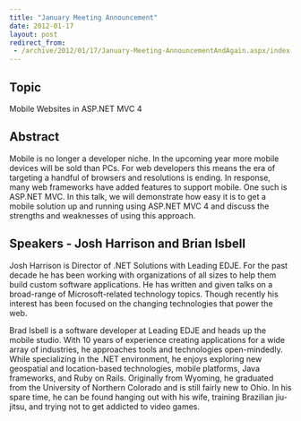 ```yaml
---
title: "January Meeting Announcement"
date: 2012-01-17
layout: post
redirect_from:
 - /archive/2012/01/17/January-Meeting-AnnouncementAndAgain.aspx/index.html
---
```


## Topic

Mobile Websites in ASP.NET MVC 4

## Abstract

Mobile is no longer a developer niche. In the upcoming year more mobile devices will be sold than PCs. For web developers this means the era of targeting a handful of browsers and resolutions is ending. In response, many web frameworks have added features to support mobile. One such is ASP.NET MVC. In this talk, we will demonstrate how easy it is to get a mobile solution up and running using ASP.NET MVC 4 and discuss the strengths and weaknesses of using this approach.

## Speakers - Josh Harrison and Brian Isbell

Josh Harrison is Director of .NET Solutions with Leading EDJE. For the past decade he has been working with organizations of all sizes to help them build custom software applications. He has written and given talks on a broad-range of Microsoft-related technology topics. Though recently his interest has been focused on the changing technologies that power the web.

Brad Isbell is a software developer at Leading EDJE and heads up the mobile studio. With 10 years of experience creating applications for a wide array of industries, he approaches tools and technologies open-mindedly. While specializing in the .NET environment, he enjoys exploring new geospatial and location-based technologies, mobile platforms, Java frameworks, and Ruby on Rails. Originally from Wyoming, he graduated from the University of Northern Colorado and is still fairly new to Ohio. In his spare time, he can be found hanging out with his wife, training Brazilian jiu-jitsu, and trying not to get addicted to video games.
